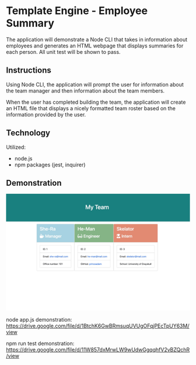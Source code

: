 # Template Engine - Employee Summary

The application will demonstrate a Node CLI that takes in information about employees and generates an HTML webpage that displays summaries for each person. All unit test will be shown to pass.

## Instructions

Using Node CLI, the application will prompt the user for information about the team manager and then information about the team members. 

When the user has completed building the team, the application will create an HTML file that displays a nicely formatted team roster based on the information provided by the user. 


## Technology

Utilized:
- node.js
- npm packages (jest, inquirer)

## Demonstration

![](images/MyTeamHTML.jpg)

node app.js demonstration:
https://drive.google.com/file/d/1BtchK6GwBRmsuqUVUgOFqjPEcTpUY63M/view

npm run test demonstration:
https://drive.google.com/file/d/11W857dxMrwLW9wUdwGgqqhfV2vBZQchR/view